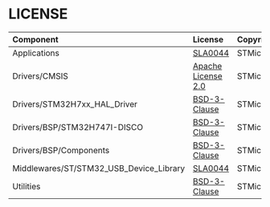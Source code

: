 # LICENSE

| Component                       | License              | Copyright |
|:---------                       |:-------              |:----------|
| Applications                     | [SLA0044](./Applications/LICENSE.txt)              | STMicroelectronics |
| Drivers/CMSIS                           | [Apache License 2.0](./Drivers/CMSIS/LICENSE.txt)   | STMicroelectronics |
| Drivers/STM32H7xx_HAL_Driver            | [BSD-3-Clause](opensource.org/licenses/BSD-3-Clause)         | STMicroelectronics |
| Drivers/BSP/STM32H747I-DISCO            | [BSD-3-Clause](opensource.org/licenses/BSD-3-Clause)         | STMicroelectronics |
| Drivers/BSP/Components                  | [BSD-3-Clause](opensource.org/licenses/BSD-3-Clause)         | STMicroelectronics |
| Middlewares/ST/STM32_USB_Device_Library                | [SLA0044](www.st.com/SLA0044)              | STMicroelectronics |
| Utilities                       | [BSD-3-Clause](opensource.org/licenses/BSD-3-Clause)         | STMicroelectronics |